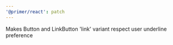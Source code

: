 ```yaml
---
'@primer/react': patch
---
```


Makes Button and LinkButton 'link' variant respect user underline preference
